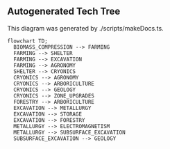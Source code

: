 
## Autogenerated Tech Tree

This diagram was generated by ./scripts/makeDocs.ts.

```mermaid
flowchart TD;
  BIOMASS_COMPRESSION --> FARMING
  FARMING --> SHELTER
  FARMING --> EXCAVATION
  FARMING --> AGRONOMY
  SHELTER --> CRYONICS
  CRYONICS --> AGRONOMY
  CRYONICS --> ARBORICULTURE
  CRYONICS --> GEOLOGY
  CRYONICS --> ZONE_UPGRADES
  FORESTRY --> ARBORICULTURE
  EXCAVATION --> METALLURGY
  EXCAVATION --> STORAGE
  EXCAVATION --> FORESTRY
  METALLURGY --> ELECTROMAGNETISM
  METALLURGY --> SUBSURFACE_EXCAVATION
  SUBSURFACE_EXCAVATION --> GEOLOGY

```
